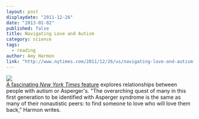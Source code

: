 ```yaml
---
layout: post
displaydate: "2011-12-26"
date: "2013-01-02"
published: false
title: Navigating Love and Autism
category: science
tags: 
  - reading
author: Amy Harmon
link: "http://www.nytimes.com/2011/12/26/us/navigating-love-and-autism.html?pagewanted=all"
---
```


![](http://graphics8.nytimes.com/images/2011/12/26/us/autism/autism-popup.jpg) <br>
<a href="http://www.nytimes.com/2011/12/26/us/navigating-love-and-autism.html?pagewanted=all">A fascinating <i>New York Times</i> feature</a> explores relationships between people with autism or Asperger's. "The overarching quest of many in this first generation to be identified with Asperger syndrome is the same as many of their nonautistic peers: to find someone to love who will love them back," Harmon writes.